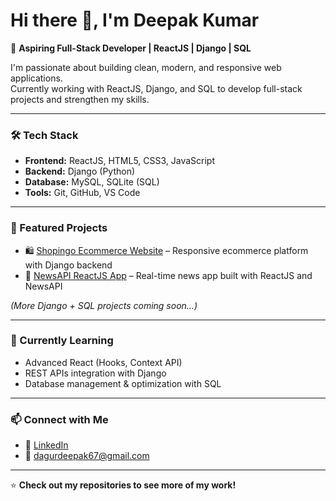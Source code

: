 # Hi there 👋, I'm Deepak Kumar  

🚀 **Aspiring Full-Stack Developer | ReactJS | Django | SQL**

I'm passionate about building clean, modern, and responsive web applications.  
Currently working with ReactJS, Django, and SQL to develop full-stack projects and strengthen my skills.

---

### 🛠️ Tech Stack
- **Frontend:** ReactJS, HTML5, CSS3, JavaScript  
- **Backend:** Django (Python)  
- **Database:** MySQL, SQLite (SQL)  
- **Tools:** Git, GitHub, VS Code  

---

### 📂 Featured Projects
- 🛍️ [Shopingo Ecommerce Website](https://github.com/deepakkumar67/Shopingo-Ecommerce) – Responsive ecommerce platform with Django backend  
- 📰 [NewsAPI ReactJS App](https://github.com/deepakkumar67/NewsAPI-Website) – Real-time news app built with ReactJS and NewsAPI  

*(More Django + SQL projects coming soon…)*

---

### 🌱 Currently Learning
- Advanced React (Hooks, Context API)  
- REST APIs integration with Django  
- Database management & optimization with SQL  

---

### 📫 Connect with Me
- 💼 [LinkedIn](https://www.linkedin.com/in/deepak-kumar-b4023b333/)  
- 📧 [dagurdeepak67@gmail.com](mailto:dagurdeepak67@gmail.com)  

---

⭐️ **Check out my repositories to see more of my work!**
